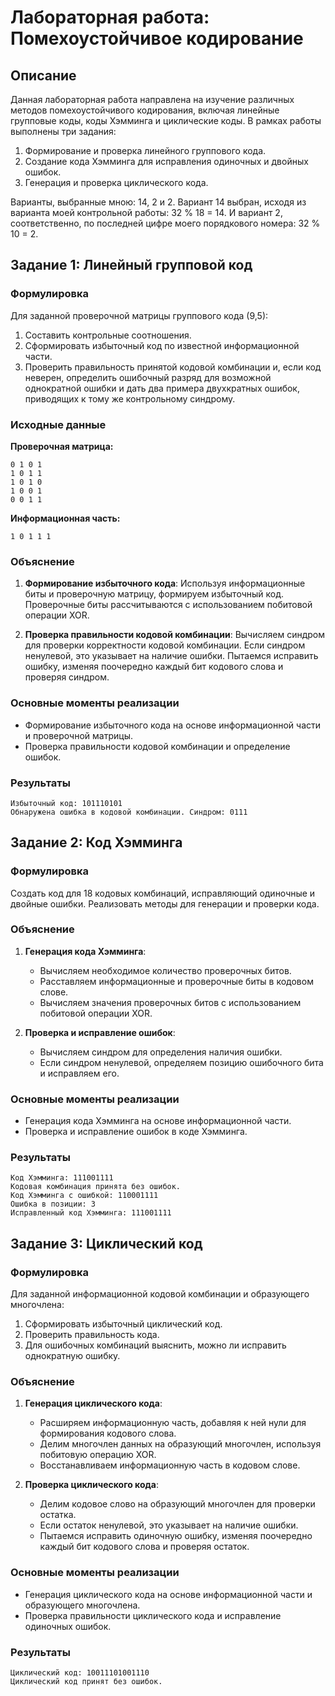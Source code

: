 # Лабораторная работа: Помехоустойчивое кодирование

## Описание

Данная лабораторная работа направлена на изучение различных методов помехоустойчивого кодирования, включая линейные групповые коды, коды Хэмминга и циклические коды. В рамках работы выполнены три задания:

1. Формирование и проверка линейного группового кода.
2. Создание кода Хэмминга для исправления одиночных и двойных ошибок.
3. Генерация и проверка циклического кода.

Варианты, выбранные мною: 14, 2 и 2. Вариант 14 выбран, исходя из варианта моей контрольной работы: 32 % 18 = 14. И вариант 2, соответственно, по последней цифре моего порядкового номера: 32 % 10 = 2.

## Задание 1: Линейный групповой код

### Формулировка

Для заданной проверочной матрицы группового кода (9,5):

1. Составить контрольные соотношения.
2. Сформировать избыточный код по известной информационной части.
3. Проверить правильность принятой кодовой комбинации и, если код неверен, определить ошибочный разряд для возможной однократной ошибки и дать два примера двухкратных ошибок, приводящих к тому же контрольному синдрому.

### Исходные данные

**Проверочная матрица:**

```
0 1 0 1
1 0 1 1
1 0 1 0
1 0 0 1
0 0 1 1
```

**Информационная часть:**

```
1 0 1 1 1
```

### Объяснение

1. **Формирование избыточного кода**:
   Используя информационные биты и проверочную матрицу, формируем избыточный код. Проверочные биты рассчитываются с использованием побитовой операции XOR.

2. **Проверка правильности кодовой комбинации**:
   Вычисляем синдром для проверки корректности кодовой комбинации. Если синдром ненулевой, это указывает на наличие ошибки. Пытаемся исправить ошибку, изменяя поочередно каждый бит кодового слова и проверяя синдром.

### Основные моменты реализации

- Формирование избыточного кода на основе информационной части и проверочной матрицы.
- Проверка правильности кодовой комбинации и определение ошибок.

### Результаты

```
Избыточный код: 101110101
Обнаружена ошибка в кодовой комбинации. Синдром: 0111
```

## Задание 2: Код Хэмминга

### Формулировка

Создать код для 18 кодовых комбинаций, исправляющий одиночные и двойные ошибки. Реализовать методы для генерации и проверки кода.

### Объяснение

1. **Генерация кода Хэмминга**:
   - Вычисляем необходимое количество проверочных битов.
   - Расставляем информационные и проверочные биты в кодовом слове.
   - Вычисляем значения проверочных битов с использованием побитовой операции XOR.

2. **Проверка и исправление ошибок**:
   - Вычисляем синдром для определения наличия ошибки.
   - Если синдром ненулевой, определяем позицию ошибочного бита и исправляем его.

### Основные моменты реализации

- Генерация кода Хэмминга на основе информационной части.
- Проверка и исправление ошибок в коде Хэмминга.

### Результаты

```
Код Хэмминга: 111001111
Кодовая комбинация принята без ошибок.
Код Хэмминга с ошибкой: 110001111
Ошибка в позиции: 3
Исправленный код Хэмминга: 111001111
```

## Задание 3: Циклический код

### Формулировка

Для заданной информационной кодовой комбинации и образующего многочлена:
1. Сформировать избыточный циклический код.
2. Проверить правильность кода.
3. Для ошибочных комбинаций выяснить, можно ли исправить однократную ошибку.

### Объяснение

1. **Генерация циклического кода**:
   - Расширяем информационную часть, добавляя к ней нули для формирования кодового слова.
   - Делим многочлен данных на образующий многочлен, используя побитовую операцию XOR.
   - Восстанавливаем информационную часть в кодовом слове.

2. **Проверка циклического кода**:
   - Делим кодовое слово на образующий многочлен для проверки остатка.
   - Если остаток ненулевой, это указывает на наличие ошибки.
   - Пытаемся исправить одиночную ошибку, изменяя поочередно каждый бит кодового слова и проверяя остаток.

### Основные моменты реализации

- Генерация циклического кода на основе информационной части и образующего многочлена.
- Проверка правильности циклического кода и исправление одиночных ошибок.

### Результаты

```
Циклический код: 10011101001110
Циклический код принят без ошибок.
```
